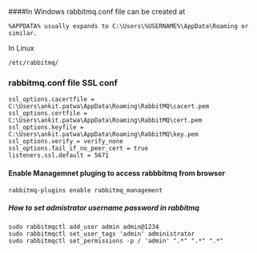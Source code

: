 ####In Windows rabbitmq.conf file can be created at

````
%APPDATA% usually expands to C:\Users\%USERNAME%\AppData\Roaming or similar.
````

In Linux

```/etc/rabbitmq/```


### rabbitmq.conf file SSL conf

```
ssl_options.cacertfile = C:\Users\ankit.patwa\AppData\Roaming\RabbitMQ\cacert.pem
ssl_options.certfile = C:\Users\ankit.patwa\AppData\Roaming\RabbitMQ\cert.pem
ssl_options.keyfile = C:\Users\ankit.patwa\AppData\Roaming\RabbitMQ\key.pem
ssl_options.verify = verify_none
ssl_options.fail_if_no_peer_cert = true
listeners.ssl.default = 5671
```


#### Enable Managemnet pluging to access rabbbitmq from browser
```rabbitmq-plugins enable rabbitmq_management```

##### How to set admistrator username password in rabbitmq

```
sudo rabbitmqctl add_user admin admin@1234
sudo rabbitmqctl set_user_tags 'admin' administrator
sudo rabbitmqctl set_permissions -p / 'admin' ".*" ".*" ".*"
```
